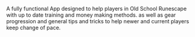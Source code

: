 A fully functional App designed to help players in Old School Runescape with up to date training and money making methods. as well as gear progression and general tips and tricks to help newer and current players keep change of pace.

